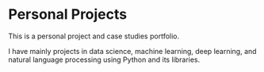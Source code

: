 # Personal Projects

This is a personal project and case studies portfolio.

I have mainly projects in data science, machine learning, deep learning, and natural language processing using Python and its libraries. 

